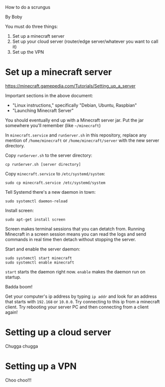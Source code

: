How to do a scrungus

By Boby

You must do three things:

1. Set up a minecraft server
2. Set up your cloud server (router/edge server/whatever you want to call it)
3. Set up the VPN

# Set up a minecraft server
https://minecraft.gamepedia.com/Tutorials/Setting_up_a_server

Important sections in the above document:
- "Linux instructions," specifically "Debian, Ubuntu, Raspbian"
- "Launching Minecraft Server"

You should eventually end up with a Minecraft server jar. Put the jar somewhere you'll remember (like `~/minecraft`)

In `minecraft.service` and `runServer.sh` in this repository, replace any mention of `/home/minecraft` or `/home/minecraft/server` with the new server directory.

Copy `runServer.sh` to the server directory:
```
cp runServer.sh [server directory]
```

Copy `minecraft.service` to `/etc/systemd/system`:
```
sudo cp minecraft.service /etc/systemd/system
```

Tell Systemd there's a new daemon in town:
```
sudo systemctl daemon-reload
```

Install screen:
```
sudo apt-get install screen
```
Screen makes terminal sessions that you can detatch from. Running Minecraft in a screen session means you can read the logs and send commands in real time then detach without stopping the server.

Start and enable the server daemon:
```
sudo systemctl start minecraft
sudo systemctl enable minecraft
```
`start` starts the daemon right now. `enable` makes the daemon run on startup.

Badda boom!

Get your computer's ip address by typing `ip addr` and look for an address that starts with `192.168` or `10.0.0`. Try connecting to this ip from a minecraft client. Try rebooting your server PC and then connecting from a client again!

# Setting up a cloud server
Chugga chugga

# Setting up a VPN
Choo choo!!!
